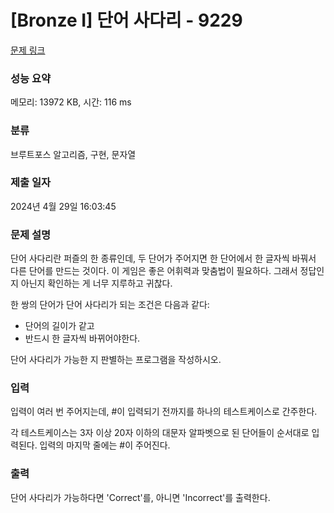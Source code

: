 # [Bronze I] 단어 사다리 - 9229 

[문제 링크](https://www.acmicpc.net/problem/9229) 

### 성능 요약

메모리: 13972 KB, 시간: 116 ms

### 분류

브루트포스 알고리즘, 구현, 문자열

### 제출 일자

2024년 4월 29일 16:03:45

### 문제 설명

<p>단어 사다리란 퍼즐의 한 종류인데, 두 단어가 주어지면 한 단어에서 한 글자씩 바꿔서 다른 단어를 만드는 것이다. 이 게임은 좋은 어휘력과 맞춤법이 필요하다. 그래서 정답인지 아닌지 확인하는 게 너무 지루하고 귀찮다. </p>

<p>한 쌍의 단어가 단어 사다리가 되는 조건은 다음과 같다:</p>

<ul>
	<li>단어의 길이가 같고</li>
	<li>반드시 한 글자씩 바뀌어야한다.</li>
</ul>

<p>단어 사다리가 가능한 지 판별하는 프로그램을 작성하시오.</p>

### 입력 

 <p>입력이 여러 번 주어지는데, #이 입력되기 전까지를 하나의 테스트케이스로 간주한다.</p>

<p>각 테스트케이스는 3자 이상 20자 이하의 대문자 알파벳으로 된 단어들이 순서대로 입력된다. 입력의 마지막 줄에는 #이 주어진다.</p>

### 출력 

 <p>단어 사다리가 가능하다면 'Correct'를, 아니면 'Incorrect'를 출력한다.</p>

